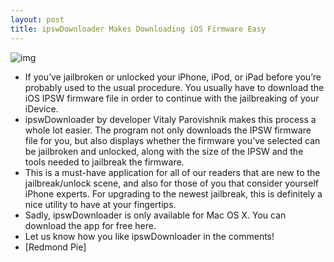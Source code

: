 ```yaml
---
layout: post
title: ipswDownloader Makes Downloading iOS Firmware Easy
---
```

![img](http://media.idownloadblog.com/wp-content/uploads/2011/04/IPSWdownloader.png)
* If you’ve jailbroken or unlocked your iPhone, iPod, or iPad before you’re probably used to the usual procedure. You usually have to download the iOS IPSW firmware file in order to continue with the jailbreaking of your iDevice.
* ipswDownloader by developer Vitaly Parovishnik makes this process a whole lot easier. The program not only downloads the IPSW firmware file for you, but also displays whether the firmware you’ve selected can be jailbroken and unlocked, along with the size of the IPSW and the tools needed to jailbreak the firmware. 
* This is a must-have application for all of our readers that are new to the jailbreak/unlock scene, and also for those of you that consider yourself iPhone experts. For upgrading to the newest jailbreak, this is definitely a nice utility to have at your fingertips.
* Sadly, ipswDownloader is only available for Mac OS X. You can download the app for free here.
* Let us know how you like ipswDownloader in the comments!
* [Redmond Pie]

